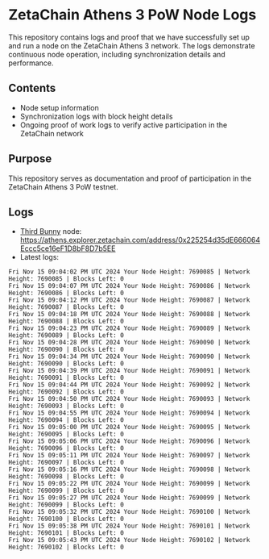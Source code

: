 # ZetaChain Athens 3 PoW Node Logs
This repository contains logs and proof that we have successfully set up and run a node on the ZetaChain Athens 3 network. The logs demonstrate continuous node operation, including synchronization details and performance.

## Contents
- Node setup information
- Synchronization logs with block height details
- Ongoing proof of work logs to verify active participation in the ZetaChain network

## Purpose
This repository serves as documentation and proof of participation in the ZetaChain Athens 3 PoW testnet.

## Logs

- [Third Bunny](https://thirdbunny.xyz/) node: https://athens.explorer.zetachain.com/address/0x225254d35dE666064Eccc5ce16eF1D8bF8D7b5EE
- Latest logs:
```
Fri Nov 15 09:04:02 PM UTC 2024 Your Node Height: 7690085 | Network Height: 7690085 | Blocks Left: 0
Fri Nov 15 09:04:07 PM UTC 2024 Your Node Height: 7690086 | Network Height: 7690086 | Blocks Left: 0
Fri Nov 15 09:04:12 PM UTC 2024 Your Node Height: 7690087 | Network Height: 7690087 | Blocks Left: 0
Fri Nov 15 09:04:18 PM UTC 2024 Your Node Height: 7690088 | Network Height: 7690088 | Blocks Left: 0
Fri Nov 15 09:04:23 PM UTC 2024 Your Node Height: 7690089 | Network Height: 7690089 | Blocks Left: 0
Fri Nov 15 09:04:28 PM UTC 2024 Your Node Height: 7690090 | Network Height: 7690090 | Blocks Left: 0
Fri Nov 15 09:04:34 PM UTC 2024 Your Node Height: 7690090 | Network Height: 7690090 | Blocks Left: 0
Fri Nov 15 09:04:39 PM UTC 2024 Your Node Height: 7690091 | Network Height: 7690091 | Blocks Left: 0
Fri Nov 15 09:04:44 PM UTC 2024 Your Node Height: 7690092 | Network Height: 7690092 | Blocks Left: 0
Fri Nov 15 09:04:50 PM UTC 2024 Your Node Height: 7690093 | Network Height: 7690093 | Blocks Left: 0
Fri Nov 15 09:04:55 PM UTC 2024 Your Node Height: 7690094 | Network Height: 7690094 | Blocks Left: 0
Fri Nov 15 09:05:00 PM UTC 2024 Your Node Height: 7690095 | Network Height: 7690095 | Blocks Left: 0
Fri Nov 15 09:05:06 PM UTC 2024 Your Node Height: 7690096 | Network Height: 7690096 | Blocks Left: 0
Fri Nov 15 09:05:11 PM UTC 2024 Your Node Height: 7690097 | Network Height: 7690097 | Blocks Left: 0
Fri Nov 15 09:05:16 PM UTC 2024 Your Node Height: 7690098 | Network Height: 7690098 | Blocks Left: 0
Fri Nov 15 09:05:22 PM UTC 2024 Your Node Height: 7690099 | Network Height: 7690099 | Blocks Left: 0
Fri Nov 15 09:05:27 PM UTC 2024 Your Node Height: 7690099 | Network Height: 7690099 | Blocks Left: 0
Fri Nov 15 09:05:32 PM UTC 2024 Your Node Height: 7690100 | Network Height: 7690100 | Blocks Left: 0
Fri Nov 15 09:05:38 PM UTC 2024 Your Node Height: 7690101 | Network Height: 7690101 | Blocks Left: 0
Fri Nov 15 09:05:43 PM UTC 2024 Your Node Height: 7690102 | Network Height: 7690102 | Blocks Left: 0
```
